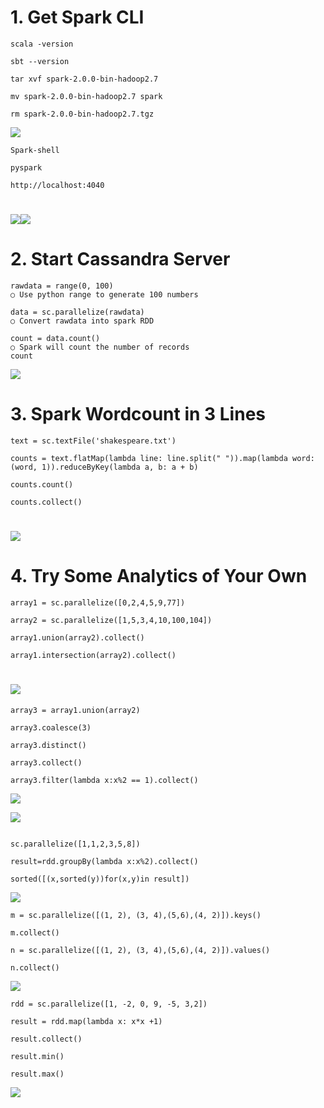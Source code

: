 # 1. Get Spark CLI

```
scala -version

sbt --version

tar xvf spark-2.0.0-bin-hadoop2.7

mv spark-2.0.0-bin-hadoop2.7 spark

rm spark-2.0.0-bin-hadoop2.7.tgz
```

![](/picture/spark1.jpeg)

```
Spark-shell

pyspark

http://localhost:4040
```

# ![](/picture/spark2.jpeg)![](/picture/spark3.jpeg)

# 2. Start Cassandra Server

```
rawdata = range(0, 100)
○ Use python range to generate 100 numbers

data = sc.parallelize(rawdata)
○ Convert rawdata into spark RDD

count = data.count()
○ Spark will count the number of records
count
```

![](blob:file:///e0b4bcf4-b613-4070-9833-78ce9bca1cfe)

# 3. Spark Wordcount in 3 Lines

```
text = sc.textFile('shakespeare.txt')

counts = text.flatMap(lambda line: line.split(" ")).map(lambda word: (word, 1)).reduceByKey(lambda a, b: a + b)

counts.count()

counts.collect()
```

# ![](/picture/spark5.jpeg)

# 4. Try Some Analytics of Your Own

```
array1 = sc.parallelize([0,2,4,5,9,77])

array2 = sc.parallelize([1,5,3,4,10,100,104])

array1.union(array2).collect()

array1.intersection(array2).collect()
```

# ![](/picture/spark6.png)

```
array3 = array1.union(array2)

array3.coalesce(3)

array3.distinct()

array3.collect()

array3.filter(lambda x:x%2 == 1).collect()
```

![](/picture/spark7.jpeg)

![](/picture/spark8.png)



```

```

```
sc.parallelize([1,1,2,3,5,8])

result=rdd.groupBy(lambda x:x%2).collect()

sorted([(x,sorted(y))for(x,y)in result])
```

![](/picture/spark9.jpeg)

```
m = sc.parallelize([(1, 2), (3, 4),(5,6),(4, 2)]).keys()

m.collect()

n = sc.parallelize([(1, 2), (3, 4),(5,6),(4, 2)]).values()

n.collect()
```

![](/picture/spark11.png)

```
rdd = sc.parallelize([1, -2, 0, 9, -5, 3,2])

result = rdd.map(lambda x: x*x +1)

result.collect()

result.min()

result.max()
```

![](/picture/spark10.jpeg)



